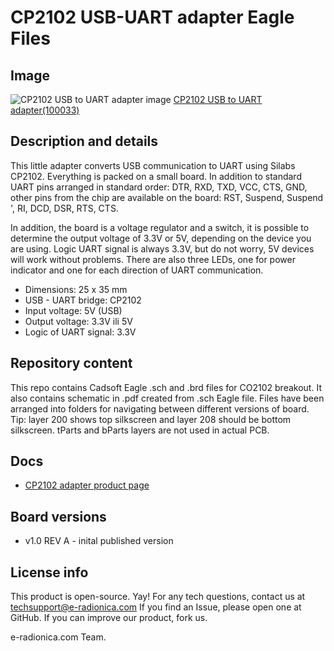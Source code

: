 # CP2102 USB-UART adapter Eagle Files
## Image
![CP2102 USB to UART adapter image](https://e-radionica.com/media/catalog/product/d/s/dsc_2992-2.jpg)
[CP2102 USB to UART adapter(100033)](https://e-radionica.com/en/usb-uart-adapter-with-cp2102-made-by-e-radionica.html)

## Description and details
This little adapter converts USB communication to UART using Silabs CP2102. Everything is packed on a small board. In addition to standard UART pins arranged in standard order: DTR, RXD, TXD, VCC, CTS, GND, other pins from the chip are available on the board: RST, Suspend, Suspend ', RI, DCD, DSR, RTS, CTS.

In addition, the board is a voltage regulator and a switch, it is possible to determine the output voltage of 3.3V or 5V, depending on the device you are using. Logic UART signal is always 3.3V, but do not worry, 5V devices will work without problems. There are also three LEDs, one for power indicator and one for each direction of UART communication.
 
- Dimensions: 25 x 35 mm
- USB - UART bridge: CP2102
- Input voltage: 5V (USB)
- Output voltage: 3.3V ili 5V
- Logic of UART signal: 3.3V

## Repository content
This repo contains Cadsoft Eagle .sch and .brd files for CO2102 breakout. It also contains schematic in .pdf created from .sch Eagle file. 
Files have been arranged into folders for navigating between different versions of board. 
Tip: layer 200 shows top silkscreen and layer 208 should be bottom silkscreen. tParts and bParts layers are not used in actual PCB. 

## Docs
- [CP2102 adapter product page](https://e-radionica.com/en/usb-uart-adapter-with-cp2102-made-by-e-radionica.html)

## Board versions
- v1.0 REV A - inital published version 

## License info
This product is open-source. Yay!
For any tech questions, contact us at techsupport@e-radionica.com
If you find an Issue, please open one at GitHub. If you can improve our product, fork us.

e-radionica.com Team.
